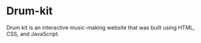 # Drum-kit
Drum kit is an interactive music-making website that was built using HTML, CSS, and JavaScript.
